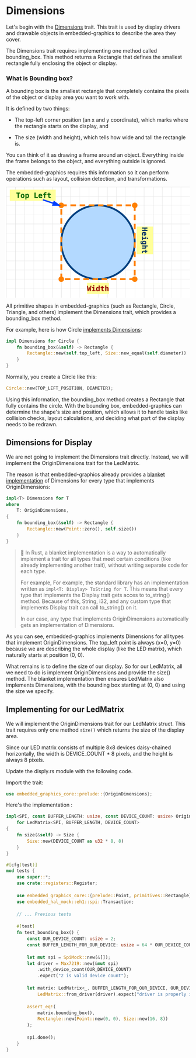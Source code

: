 # Dimensions

Let's begin with the [Dimensions](https://docs.rs/embedded-graphics-core/latest/embedded_graphics_core/geometry/trait.Dimensions.html) trait. This trait is used by display drivers and drawable objects in embedded-graphics to describe the area they cover.

The Dimensions trait requires implementing one method called bounding_box. This method returns a Rectangle that defines the smallest rectangle fully enclosing the object or display.

### What is Bounding box?

A bounding box is the smallest rectangle that completely contains the pixels of the object or display area you want to work with.

It is defined by two things:

- The top-left corner position (an x and y coordinate), which marks where the rectangle starts on the display, and

- The size (width and height), which tells how wide and tall the rectangle is.

You can think of it as drawing a frame around an object. Everything inside the frame belongs to the object, and everything outside is ignored.

The embedded-graphics requires this information so it can perform operations such as layout, collision detection, and transformations.

<img style="display: block; margin: auto;" alt="Bounding Box Circle" src="./images/circle-bounding-box.svg"/>

All primitive shapes in embedded-graphics (such as Rectangle, Circle, Triangle, and others) implement the Dimensions trait, which provides a bounding_box method.

For example, here is how Circle [implements Dimensions](https://github.com/embedded-graphics/embedded-graphics/blob/e3d8897c5a7e0503be929c782d9df2bd4f4c6e30/src/primitives/circle/mod.rs#L138):
```rust
impl Dimensions for Circle {
    fn bounding_box(&self) -> Rectangle {
        Rectangle::new(self.top_left, Size::new_equal(self.diameter))
    }
}
```

Normally, you create a Circle like this:

```rust
Circle::new(TOP_LEFT_POSITION, DIAMETER);
```

Using this information, the bounding_box method creates a Rectangle that fully contains the circle. With the bounding box, embedded-graphics can determine the shape's size and position, which allows it to handle tasks like collision checks, layout calculations, and deciding what part of the display needs to be redrawn.

## Dimensions for Display

We are not going to implement the Dimensions trait directly. Instead, we will implement the OriginDimensions trait for the LedMatrix.

The reason is that embedded-graphics already provides a [blanket implementation](https://github.com/embedded-graphics/embedded-graphics/blob/e3d8897c5a7e0503be929c782d9df2bd4f4c6e30/core/src/geometry/mod.rs#L85C1-L92C2) of Dimensions for every type that implements OriginDimensions:

```rust
impl<T> Dimensions for T
where
    T: OriginDimensions,
{
    fn bounding_box(&self) -> Rectangle {
        Rectangle::new(Point::zero(), self.size())
    }
}
```

> 🦀 In Rust, a blanket implementation is a way to automatically implement a trait for all types that meet certain conditions (like already implementing another trait), without writing separate code for each type. 
>
>For example, For example, the standard library has an implementation written as `impl<T: Display> ToString for T`. This means that every type that implements the Display trait gets acces to to_string() method. Because of this, String, i32, and any custom type that implements Display trait can call to_string() on it.
> 
> In our case, any type that implements OriginDimensions automatically gets an implementation of Dimensions.

As you can see, embedded-graphics implements Dimensions for all types that implement OriginDimensions. The top_left point is always (x=0, y=0) because we are describing the whole display (like the LED matrix), which naturally starts at position (0, 0).

What remains is to define the size of our display. So for our LedMatrix, all we need to do is implement OriginDimensions and provide the size() method. The blanket implementation then ensures LedMatrix also implements Dimensions, with the bounding box starting at (0, 0) and using the size we specify.

## Implementing for our LedMatrix

We will implement the OriginDimensions trait for our LedMatrix struct. This trait requires only one method `size()` which returns the size of the display area.

Since our LED matrix consists of multiple 8x8 devices daisy-chained horizontally, the width is DEVICE_COUNT * 8 pixels, and the height is always 8 pixels.

Update the disply.rs module with the following code.

Import the trait:

```rust
use embedded_graphics_core::prelude::{OriginDimensions};
```

Here's the implementation :

```rust
impl<SPI, const BUFFER_LENGTH: usize, const DEVICE_COUNT: usize> OriginDimensions
    for LedMatrix<SPI, BUFFER_LENGTH, DEVICE_COUNT>
{
    fn size(&self) -> Size {
        Size::new(DEVICE_COUNT as u32 * 8, 8)
    }
}
```


```rust
#[cfg(test)]
mod tests {
    use super::*;
    use crate::registers::Register;

    use embedded_graphics_core::{prelude::Point, primitives::Rectangle};
    use embedded_hal_mock::eh1::spi::Transaction;

    // ... Previous tests

    #[test]
    fn test_bounding_box() {
        const OUR_DEVICE_COUNT: usize = 2;
        const BUFFER_LENGTH_FOR_OUR_DEVICE: usize = 64 * OUR_DEVICE_COUNT;

        let mut spi = SpiMock::new(&[]);
        let driver = Max7219::new(&mut spi)
            .with_device_count(OUR_DEVICE_COUNT)
            .expect("2 is valid device count");

        let matrix: LedMatrix<_, BUFFER_LENGTH_FOR_OUR_DEVICE, OUR_DEVICE_COUNT> =
            LedMatrix::from_driver(driver).expect("driver is properly intialized");

        assert_eq!(
            matrix.bounding_box(),
            Rectangle::new(Point::new(0, 0), Size::new(16, 8))
        );

        spi.done();
    }
}
```
